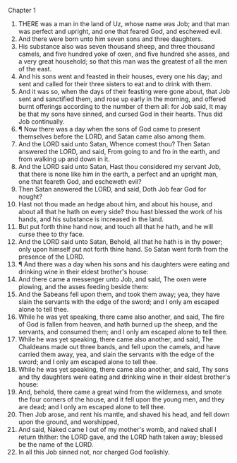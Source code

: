 

Chapter 1

1. THERE was a man in the land of Uz, whose name was Job; and that man was perfect and upright, and one that feared God, and eschewed evil.
2. And there were born unto him seven sons and three daughters.
3. His substance also was seven thousand sheep, and three thousand camels, and five hundred yoke of oxen, and five hundred she asses, and a very great household; so that this man was the greatest of all the men of the east.
4. And his sons went and feasted in their houses, every one his day; and sent and called for their three sisters to eat and to drink with them.
5. And it was so, when the days of their feasting were gone about, that Job sent and sanctified them, and rose up early in the morning, and offered burnt offerings according to the number of them all: for Job said, It may be that my sons have sinned, and cursed God in their hearts.  Thus did Job continually.
6. ¶ Now there was a day when the sons of God came to present themselves before the LORD, and Satan came also among them.
7. And the LORD said unto Satan, Whence comest thou?  Then Satan answered the LORD, and said, From going to and fro in the earth, and from walking up and down in it.
8. And the LORD said unto Satan, Hast thou considered my servant Job, that there is none like him in the earth, a perfect and an upright man, one that feareth God, and escheweth evil?
9. Then Satan answered the LORD, and said, Doth Job fear God for nought?
10. Hast not thou made an hedge about him, and about his house, and about all that he hath on every side?  thou hast blessed the work of his hands, and his substance is increased in the land.
11. But put forth thine hand now, and touch all that he hath, and he will curse thee to thy face.
12. And the LORD said unto Satan, Behold, all that he hath is in thy power; only upon himself put not forth thine hand.  So Satan went forth from the presence of the LORD.
13. ¶ And there was a day when his sons and his daughters were eating and drinking wine in their eldest brother's house:
14. And there came a messenger unto Job, and said, The oxen were plowing, and the asses feeding beside them:
15. And the Sabeans fell upon them, and took them away; yea, they have slain the servants with the edge of the sword; and I only am escaped alone to tell thee.
16. While he was yet speaking, there came also another, and said, The fire of God is fallen from heaven, and hath burned up the sheep, and the servants, and consumed them; and I only am escaped alone to tell thee.
17. While he was yet speaking, there came also another, and said, The Chaldeans made out three bands, and fell upon the camels, and have carried them away, yea, and slain the servants with the edge of the sword; and I only am escaped alone to tell thee.
18. While he was yet speaking, there came also another, and said, Thy sons and thy daughters were eating and drinking wine in their eldest brother's house:
19. And, behold, there came a great wind from the wilderness, and smote the four corners of the house, and it fell upon the young men, and they are dead; and I only am escaped alone to tell thee.
20. Then Job arose, and rent his mantle, and shaved his head, and fell down upon the ground, and worshipped,
21. And said, Naked came I out of my mother's womb, and naked shall I return thither: the LORD gave, and the LORD hath taken away; blessed be the name of the LORD.
22. In all this Job sinned not, nor charged God foolishly.
